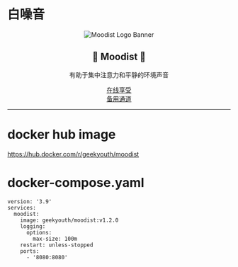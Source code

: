 # 白噪音

<div align="center">
  <img src="/assets/banner.svg" alt="Moodist Logo Banner" />
  <h2> 👀 Moodist 🌲</h2>
  <p>有助于集中注意力和平静的环境声音</p>
  
  <a href="https://moodist.java666.cn" target="_blank">在线享受</a>
  <br/>
  <a href="https://moodist.vercel.app" target="_blank">备用通道</a>
</div>

---

# docker hub image
<a href="https://moodist.vercel.app" target="_blank">https://hub.docker.com/r/geekyouth/moodist</a>

# docker-compose.yaml
```
version: '3.9'
services:
  moodist:
    image: geekyouth/moodist:v1.2.0
    logging:
      options:
        max-size: 100m
    restart: unless-stopped
    ports:
      - '8080:8080'

```
